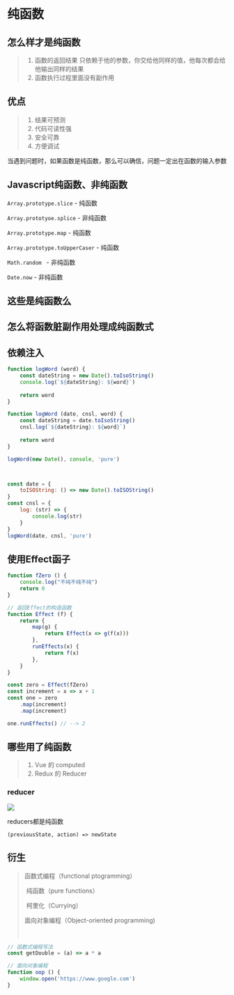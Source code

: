 # 纯函数 #

## 怎么样才是纯函数 ##

> 1. 函数的返回结果 只依赖于他的参数，你交给他同样的值，他每次都会给他输出同样的结果
> 2. 函数执行过程里面没有副作用



## 优点 ##

> 1. 结果可预测
> 2. 代码可读性强
> 3. 安全可靠
> 4. 方便调试

当遇到问题时，如果函数是纯函数，那么可以确信，问题一定出在函数的输入参数



## Javascript纯函数、非纯函数 ##

`Array.prototype.slice` - 纯函数

`Array.prototyoe.splice` - 非纯函数

`Array.prototype.map` - 纯函数

`Array.prototype.toUpperCaser` - 纯函数

`Math.random ` - 非纯函数

`Date.now` - 非纯函数



##  这些是纯函数么 ##



## 怎么将函数脏副作用处理成纯函数式 ##



## 依赖注入 ##

```javascript
function logWord (word) {
    const dateString = new Date().toIsoString()
    console.log(`${dateString}: ${word}`)
    
    return word
}
```

```javascript
function logWord (date, cnsl, word) {
    const dateString = date.toIsoString()
    cnsl.log(`${dateString}: ${word}`)
    
    return word
}

logWord(new Date(), console, 'pure')



const date = {
    toISOString: () => new Date().toISOString()
}
const cnsl = {
    log: (str) => {
        console.log(str)
    }
}
logWord(date, cnsl, 'pure')
```



## 使用Effect函子

```javascript
function fZero () {
    console.log("不纯不纯不纯")
    return 0
}

// 返回Effect的构造函数
function Effect (f) {
    return {
        map(g) {
            return Effect(x => g(f(x)))
        },
        runEffects(x) {
            return f(x)
        },
    }
}

const zero = Effect(fZero)
const increment = x => x + 1
const one = zero
    .map(increment)
    .map(increment)

one.runEffects() // --> 2
```





## 哪些用了纯函数 ##

> 1. Vue 的 computed
> 2. Redux 的 Reducer



### reducer ###

![](http://file.wangsijie.top/17-11-3/9516279.jpg)

reducers都是纯函数

`(previousState, action) => newState`

## 衍生 ##

> 函数式编程（functional ptogramming）
>
> ​	纯函数（pure functions）
>
> ​	柯里化（Currying）
>
> 面向对象编程（Object-oriented programming)
>
> ​	



```javascript
// 函数式编程写法
const getDouble = (a) => a * a

// 面向对象编程
function oop () {
	window.open('https://www.google.com')
}
```



